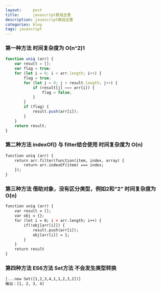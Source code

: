 ```yaml
---
layout:     post
title:      javascript数组去重
description: javascript数组去重
categories: blog
tags: javascript
---
```


### 第一种方法 时间复杂度为 O(n^2)1

```javascript
function uniq (arr) {
	var result = [];
	var flag = true;
	for (let i = 0; i < arr.length; i++) {
		flag = true;
		for (let j = 0; j < result.length; j++) {
			if (result[j] === arr[i]) {
				flag = false;
			}
		}
		if (flag) {
			result.push(arr[i]);
		}
	}
	return result;
}
```

### 第二种方法 indexOf() 与 filter结合使用 时间复杂度为 O(n)

```html
function uniq (arr) {
	return arr.filter(function(item, index, array) {
		return arr.indexOf(item) === index;
	});
}
```      
        
### 第三种方法 借助对象，没有区分类型，例如2和“2” 时间复杂度为 O(n)

```html
function uniq (arr) {
	var result = [];
	var obj = {};
	for (let i = 0; i < arr.length; i++) {
		if(!obj[arr[i]]) {
			result.push(arr[i]);
			obj[arr[i]] = 1;
		}
	}
	return result
}
``` 

### 第四种方法 ES6方法 Set方法 不会发生类型转换

```html
[...new Set([1,2,3,4,1,1,2,3,2])]
输出：[1, 2, 3, 4]
``` 